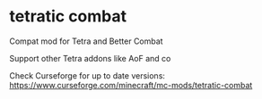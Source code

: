 # tetratic combat
Compat mod for Tetra and Better Combat


Support other Tetra addons like AoF and co

Check Curseforge for up to date versions:
https://www.curseforge.com/minecraft/mc-mods/tetratic-combat
